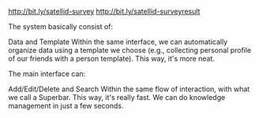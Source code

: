http://bit.ly/satellid-survey
http://bit.ly/satellid-surveyresult





The system basically consist of:

Data and Template
Within the same interface, we can automatically organize data using a template we choose (e.g., collecting personal profile of our friends with a person template). This way, it's more neat.






The main interface can:

Add/Edit/Delete and Search
Within the same flow of interaction, with what we call a Superbar. This way, it's really fast. We can do knowledge management in just a few seconds.





